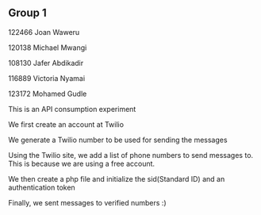 Group 1
--------------------------
122466 Joan Waweru

120138 Michael Mwangi

108130 Jafer Abdikadir

116889 Victoria Nyamai

123172 Mohamed Gudle


This is an API consumption experiment

We first create an account at Twilio

We generate a Twilio number to be used for sending the messages

Using the Twilio site, we add a list of phone numbers to send messages to. This is because we are using a free account.

We then create a php file and initialize the sid(Standard ID) and an authentication token

Finally, we sent messages to verified numbers :)
